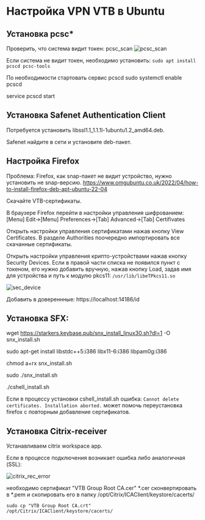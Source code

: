 # Настройка VPN VTB в Ubuntu

## Установка pcsc*

Проверить, что система видит токен: pcsc_scan
![pcsc_scan](https://user-images.githubusercontent.com/77896951/141649025-d9e0bcdf-c270-4438-ba73-6bdf83bc55fd.png)

Если система не видит токен, необходимо установить:
`sudo apt install pcscd pcsc-tools`

По необходимости стартовать сервис pcscd
sudo systemctl enable pcscd

service pcscd start


## Установка Safenet Authentication Client
Потребуется установить libssl1.1_1.1.1l-1ubuntu1.2_amd64.deb. 

Safenet найдите в сети и установите deb-пакет.

## Настройка Firefox
Проблема: Firefox, как snap-пакет не видит устройство, нужно установить не snap-версию.
https://www.omgubuntu.co.uk/2022/04/how-to-install-firefox-deb-apt-ubuntu-22-04

Скачайте VTB-сертификаты.

В браузере Firefox перейти в настройки управления шифрованием:
[Menu] Edit->[Menu] Preferences->[Tab] Advanced->[Tab] Certifivates

Открыть настройки управления сертификатами нажав кнопку View Certificates. В разделе Authorities поочередно импортировать все скачанные сертификаты.

Открыть настройки управления крипто-устройствами нажав кнопку Security Devices. Если в правой части списка не появился пункт с токеном, его нужно добавить вручную, нажав кнопку Load, задав имя для устройства и путь к модулю pkcs11:
`/usr/lib/libeTPkcs11.so`

![sec_device](https://user-images.githubusercontent.com/77896951/141650184-385ec9a1-cf28-470d-8315-652028b791f4.png)

Добавить в довереннные: https://localhost:14186/id

## Установка SFX:

wget https://starkers.keybase.pub/snx_install_linux30.sh?dl=1 -O snx_install.sh

sudo apt-get install libstdc++5:i386 libx11-6:i386 libpam0g:i386

chmod a+rx snx_install.sh

sudo ./snx_install.sh

./cshell_install.sh

Если в процессу установки cshell_install.sh ошибка:
`Cannot delete certificates. Installation aborted.`
может помочь переустановка firefox с повторным добавление сертификатов.

## Установка Сitrix-receiver

Устанавливаем citrix workspace app.

Если в процессе подключения возникает ошибка либо аналогичная (SSL):

![citrix_rec_error](https://user-images.githubusercontent.com/77896951/141650675-dbecba86-171a-4534-abb6-e9903ee557f1.png)

необходимо сертификат "VTB Group Root CA.cer" *.cer сконвертировать в *.pem и скопировать его в папку /opt/Citrix/ICAClient/keystore/cacerts/

`sudo cp "VTB Group Root CA.crt" /opt/Citrix/ICAClient/keystore/cacerts/`





